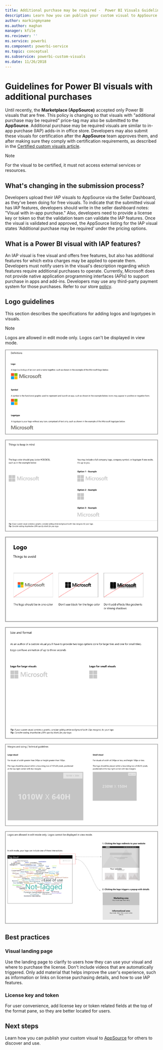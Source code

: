 ```yaml
---
title: Additional purchase may be required -  Power BI Visuals Guidelines
description: Learn how you can publish your custom visual to AppSource for others to discover and use it via a purchase.
author: markingmyname
ms.author: maghan
manager: kfile
ms.reviewer: ''
ms.service: powerbi
ms.component: powerbi-service
ms.topic: conceptual
ms.subservice: powerbi-custom-visuals
ms.date: 11/26/2018
---
```


# Guidelines for Power BI visuals with additional purchases

Until recently, the **Marketplace (AppSource)** accepted only Power BI visuals that are free. This policy is changing so that visuals with "additional purchase may be required" price-tag may also be submitted to the **AppSource**. Additional purchase may be required visuals are similar to in-app purchase (IAP) adds-in in office store. Developers may also submit these visuals for certification after the **AppSource** team approves them, and after making sure they comply with certification requirements, as described in the [Certified custom visuals article](../power-bi-custom-visuals-certified.md).

> [!Note]
> For the visual to be certified, it must not access external services or resources.

## What's changing in the submission process?

Developers upload their IAP visuals to AppSource via the Seller Dashboard, as they've been doing for free visuals. To indicate that the submitted visual has IAP features, developers should write in the seller dashboard notes: "Visual with in-app purchase." Also, developers need to provide a license key or token so that the validation team can validate the IAP features. Once the visual is validated and approved, the AppSource listing for the IAP visual states 'Additional purchase may be required' under the pricing options.

## What is a Power BI visual with IAP features?

An IAP visual is free visual and offers free features, but also has additional features for which extra charges may be applied to operate them. Developers must notify users in the visual's description regarding which features require additional purchases to operate. Currently, Microsoft does not provide native application programming interfaces (APIs) to support purchase in apps and add-ins.
Developers may use any third-party payment system for those purchases. Refer to our store [policy](https://docs.microsoft.com/office/dev/store/validation-policies#2-apps-or-add-ins-can-display-certain-ads).

## Logo guidelines

This section describes the specifications for adding logos and logotypes in visuals.

> [!NOTE]
> Logos are allowed in edit mode only. Logos can't be displayed in view mode.

![definitions](media/office-store-in-app-purchase-visual-guidelines/definitions.png)

![things-to-keep](media/office-store-in-app-purchase-visual-guidelines/things-to-keep-in-mind.png)

![things-to](media/office-store-in-app-purchase-visual-guidelines/things-to-avoid.png)

![size-and-format ](media/office-store-in-app-purchase-visual-guidelines/size-and-format.png)

![margins-and](media/office-store-in-app-purchase-visual-guidelines/margins-and-sizes.png)

![edit-mode](media/office-store-in-app-purchase-visual-guidelines/logos-in-edit-mode.png)

## Best practices

### Visual landing page

Use the landing page to clarify to users how they can use your visual and where to purchase the license. Don't include videos that are automatically triggered. Only add material that helps improve the user's experience, such as information or links on license purchasing details, and how to use IAP features.

### License key and token

For user convenience, add license key or token related fields at the top of the format pane, so they are better located for users.

## Next steps

Learn how you can publish your custom visual to [AppSource](office-store.md) for others to discover and use.
